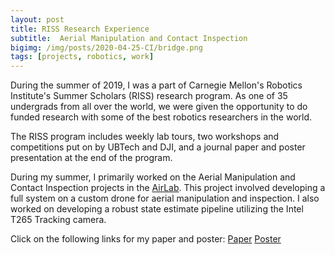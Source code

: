 ```yaml
---
layout: post
title: RISS Research Experience
subtitle:  Aerial Manipulation and Contact Inspection
bigimg: /img/posts/2020-04-25-CI/bridge.png
tags: [projects, robotics, work]
---
```


During the summer of 2019, I was a part of Carnegie Mellon's Robotics Institute's Summer Scholars (RISS) research program. As one of 35 undergrads from all over the world, we were given the opportunity to do funded research with some of the best robotics researchers in the world. 

The RISS program includes weekly lab tours, two workshops and competitions put on by UBTech and DJI, and a journal paper and poster presentation at the end of the program. 

During my summer, I primarily worked on the Aerial Manipulation and Contact Inspection projects in the [AirLab](https://theairlab.org). This project involved developing a full system on a custom drone for aerial manipulation and inspection. I also worked on developing a robust state estimate pipeline utilizing the Intel T265 Tracking camera. 

Click on the following links for my paper and poster: 
[Paper](https://riss.ri.cmu.edu/wp-content/uploads/2019/11/2019-riss-final-journal-aA.pdf)
[Poster](https://riss.ri.cmu.edu/wp-content/uploads/2019/08/2019-RISS-poster-SABA-Andrew-SCHERER.pdf)

